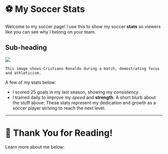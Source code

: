 # ⚽ My Soccer Stats 
Welcome to my soccer page! I use this to show my soccer **stats** so viewers like you can see why I belong on your team.

## Sub-heading 
<img src="https://upload.wikimedia.org/wikipedia/commons/8/8c/Cristiano_Ronaldo_2018.jpg"/>


```This image shows Cristiano Ronaldo during a match, demostrating focus and athleticism.```

A few of my stats below:
- I scored 25 goals in my last season, showing my *consistency*.
- I trained daily to improve my *speed* and **strength**.
A short blurb about the stuff above: 
These stats represent my dedication and growth as a soccer player striving to reach the next level.

---
# 🙏 Thank You for Reading!
Learn more about me below:


